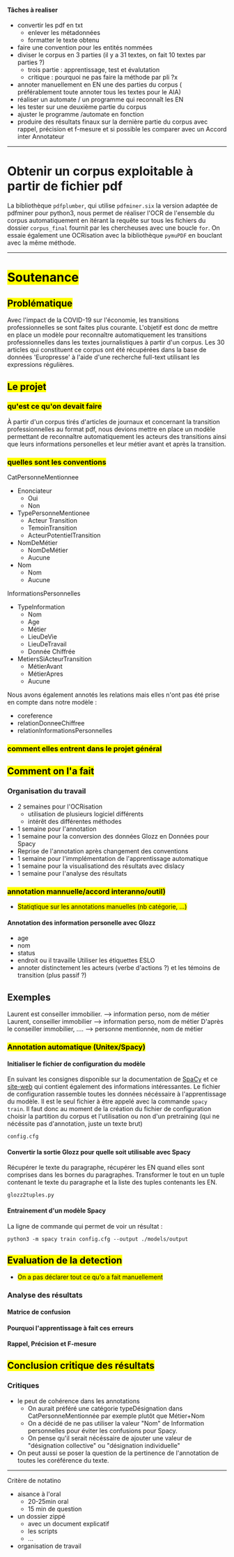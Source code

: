 #### Tâches à realiser 
- convertir les pdf en txt
  - enlever les métadonnées
  - formatter le texte obtenu
- faire une convention pour les entités nommées
- diviser le corpus en 3 parties (il y a 31 textes, on fait 10 textes par parties ?)
  - trois partie : apprentissage, test et évalutation
  - critique : pourquoi ne pas faire la méthode par pli ?x
- annoter manuellement en EN une des parties du corpus ( préférablement toute annoter tous les textes pour le AIA)
- réaliser un automate / un programme qui reconnaît les EN
- les tester sur une deuxième partie du corpus 
- ajuster le programme /automate en fonction
- produire des résultats finaux sur la dernière partie du corpus avec rappel, précision et f-mesure et si possible les comparer avec un Accord inter Annotateur

***********


# Obtenir un corpus exploitable à partir de fichier pdf

La bibliothèque `pdfplumber`, qui utilise `pdfminer.six` la version adaptée de pdfminer pour python3, nous permet de réaliser l'OCR de l'ensemble du corpus automatiquement en itérant la requête sur tous les fichiers du dossier `corpus_final` fournit par les chercheuses avec une boucle `for`.
On essaie également une OCRisation avec la bibliothèque `pymuPDF` en bouclant avec la même méthode.


******************************************

# <mark>Soutenance</mark>

## <mark> Problématique</mark>

Avec l'impact de la COVID-19 sur l'économie, les transitions professionnelles se sont faites plus courante. L'objetif est donc de mettre en place un modèle pour reconnaître automatiquement les transitions professionnelles dans les textes journalistiques à partir d'un corpus. Les 30 articles qui constituent ce corpus ont été récupérées dans la base de données 'Europresse' à l'aide d'une recherche full-text utilisant les expressions régulières.

## <mark> Le projet</mark>
### <mark>qu'est ce qu'on devait faire</mark>

À partir d'un corpus tirés d'articles de journaux et concernant la transition professionnelles au format pdf, nous devions mettre en place un modèle permettant de reconnaître automatiquement les acteurs des transitions ainsi que leurs informations personelles et leur métier avant et après la transition.

### <mark>quelles sont les conventions</mark>

CatPersonneMentionnee
- Enonciateur
  - Oui
  - Non
- TypePersonneMentionee
  - Acteur Transition
  - TemoinTransition
  - ActeurPotentielTransition
- NomDeMétier
  - NomDeMétier
  - Aucune
- Nom
  - Nom
  - Aucune

InformationsPersonnelles
- TypeInformation
  - Nom
  - Age
  - Métier
  - LieuDeVie
  - LieuDeTravail
  - Donnée Chiffrée
- MetiersSiActeurTransition 
  - MétierAvant
  - MétierApres
  - Aucune

Nous avons également annotés les relations mais elles n'ont pas été prise en compte dans notre modèle :
- coreference
- relationDonneeChiffree
- relationInformationsPersonnelles

### <mark>comment elles entrent dans le projet général</mark>

## <mark>Comment on l'a fait </mark>

### Organisation du travail

- 2 semaines pour l'OCRisation
  - utilisation de plusieurs logiciel différents 
  - intérêt des différentes méthodes
- 1 semaine pour l'annotation
- 1 semaine pour la conversion des données Glozz en Données pour Spacy
- Reprise de l'annotation après changement des conventions
- 1 semaine pour l'immplémentation de l'apprentissage automatique
- 1 semaine pour la visualisationd des résultats avec dislacy
- 1 semaine pour l'analyse des résultats

### <mark>annotation mannuelle/accord interanno/outil)</mark>
- <mark>Statiqtique sur les annotations manuelles (nb catégorie, ...)</mark>

#### Annotation des information personelle avec Glozz

- age
- nom
- status
- endroit ou il travaille
Utiliser les étiquettes ESLO
- annoter distinctement les acteurs (verbe d'actions ?) et les témoins de transition (plus passif ?)

## Exemples

Laurent est conseiller immobilier. --> information perso, nom de métier
Laurent, conseiller immobilier --> information perso, nom de métier
D'après le conseiller immobilier, .... --> personne mentionnée, nom de métier

### <mark>Annotation automatique (Unitex/Spacy)</mark>

#### Initialiser le fichier de configuration du modèle

En suivant les consignes disponible sur la documentation de [SpaCy](https://spacy.io/usage/training) et ce [site-web](https://ner.pythonhumanities.com/03_02_train_spacy_ner_model.html) qui contient également des informations intéressantes.
Le fichier de configuration rassemble toutes les données nécéssaire à l'apprentissage du modèle. Il est le seul fichier à être appelé avec la commande `spacy train`.
Il faut donc au moment de la création du fichier de configuration choisir la partition du corpus et l'utilisation ou non d'un pretraining (qui ne nécéssite pas d'annotation, juste un texte brut)

`config.cfg`

#### Convertir la sortie Glozz pour quelle soit utilisable avec Spacy

Récupérer le texte du paragraphe, récupérer les EN quand elles sont comprises dans les bornes du paragraphes. Transformer le tout en un tuple contenant le texte du paragraphe et la liste des tuples contenants les EN.

`glozz2tuples.py`

#### Entrainement d'un modèle Spacy

La ligne de commande qui permet de voir un résultat :

  `python3 -m spacy train config.cfg --output ./models/output`

## <mark>Evaluation de la detection</mark>
- <mark>On a pas déclarer tout ce qu'o a fait manuellement</mark>

### Analyse des résultats

#### Matrice de confusion

#### Pourquoi l'apprentissage à fait ces erreurs

#### Rappel, Précision et F-mesure

## <mark>Conclusion critique des résultats</mark>

### Critiques 

- le peut de cohérence dans les annotations
  - On aurait préféré une catégorie typeDésignation dans CatPersonneMentionnée par exemple plutôt que Métier+Nom
  - On a décidé de ne pas utiliser la valeur "Nom" de Information personnelles pour éviter les confusions pour Spacy.
  - On pense qu'il serait nécéssaire de ajouter une valeur de "désignation collective" ou "désignation individuelle"
- On peut aussi se poser la question de la pertinence de l'annotation de toutes les coréférence du texte.

********************

Critère de notatino

- aisance à l'oral
  - 20-25min oral
  - 15 min de question
- un dossier zippé
  - avec un document explicatif 
  - les scripts
  - ...
- organisation de travail
